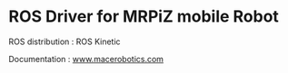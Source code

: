 # ROS Driver for MRPiZ mobile Robot

ROS distribution : ROS Kinetic 

Documentation : www.macerobotics.com

